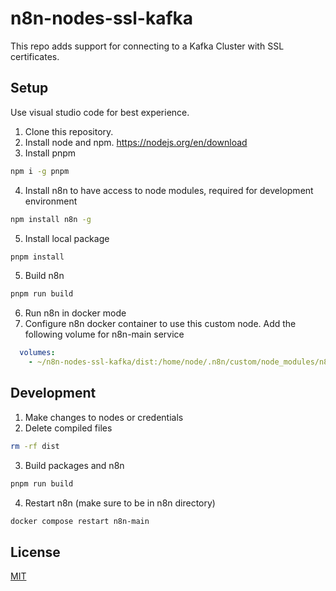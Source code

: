 # n8n-nodes-ssl-kafka

This repo adds support for connecting to a Kafka Cluster with SSL certificates.

## Setup

Use visual studio code for best experience.

1. Clone this repository.
2. Install node and npm. https://nodejs.org/en/download
3. Install pnpm
```bash
npm i -g pnpm
```
4. Install n8n to have access to node modules, required for development environment
```bash
npm install n8n -g
```
5. Install local package
```bash
pnpm install
```
5. Build n8n
```bash
pnpm run build
```
6. Run n8n in docker mode
7. Configure n8n docker container to use this custom node. Add the following volume for n8n-main service
```yaml
  volumes:
    - ~/n8n-nodes-ssl-kafka/dist:/home/node/.n8n/custom/node_modules/n8n-nodes-ssl-kafka
```

## Development
1. Make changes to nodes or credentials
2. Delete compiled files
```bash
rm -rf dist
```
3. Build packages and n8n
```bash
pnpm run build
```
4. Restart n8n (make sure to be in n8n directory)
```bash
docker compose restart n8n-main
```


## License

[MIT](https://github.com/n8n-io/n8n-nodes-starter/blob/master/LICENSE.md)
